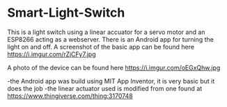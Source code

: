 # Smart-Light-Switch
This is a light switch using a linear accuator for a servo motor and an ESP8266 acting as a webserver. There is an Android app for turning the light on and off. A screenshot of the basic app can be found here https://i.imgur.com/rZjCFy7.jpg

A photo of the device can be found here https://i.imgur.com/oEGxQhw.jpg

-the Android app was build using MIT App Inventor, it is very basic but it does the job
-the linear actuator used is modified from one found at https://www.thingiverse.com/thing:3170748

